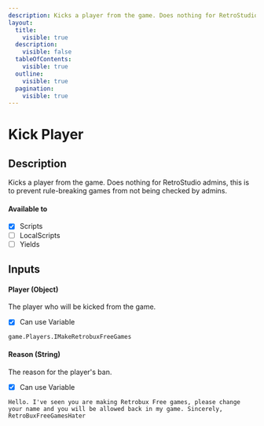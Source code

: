 ```yaml
---
description: Kicks a player from the game. Does nothing for RetroStudio admins, this is to prevent rule-breaking games from not being checked by admins.
layout:
  title:
    visible: true
  description:
    visible: false
  tableOfContents:
    visible: true
  outline:
    visible: true
  pagination:
    visible: true
---
```


# Kick Player

## Description

Kicks a player from the game. Does nothing for RetroStudio admins, this is to prevent rule-breaking games from not being checked by admins.

#### Available to

* [x] Scripts
* [ ] LocalScripts
* [ ] Yields

## Inputs

#### Player (Object)

The player who will be kicked from the game.

* [x] Can use Variable

```
game.Players.IMakeRetrobuxFreeGames
```

#### Reason (String)

The reason for the player's ban.

* [x] Can use Variable

```
Hello. I've seen you are making Retrobux Free games, please change your name and you will be allowed back in my game. Sincerely, RetroBuxFreeGamesHater
```
